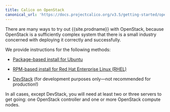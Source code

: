 ```yaml
---
title: Calico on OpenStack
canonical_url: 'https://docs.projectcalico.org/v3.5/getting-started/openstack/installation/'
---
```


There are many ways to try out {{site.prodname}} with OpenStack, because OpenStack
is a sufficiently complex system that there is a small industry
concerned with deploying it correctly and successfully.

We provide instructions for the following methods:

- [Package-based install for Ubuntu]({{site.url}}/{{page.version}}/getting-started/openstack/installation/ubuntu)

- [RPM-based install for Red Hat Enterprise Linux (RHEL)]({{site.url}}/{{page.version}}/getting-started/openstack/installation/redhat)

- [DevStack]({{site.url}}/{{page.version}}/getting-started/openstack/installation/devstack) (for development purposes only—not recommended for production!)

In all cases, except DevStack, you will need at least two or three servers to
get going: one OpenStack controller and one or more OpenStack compute nodes.
